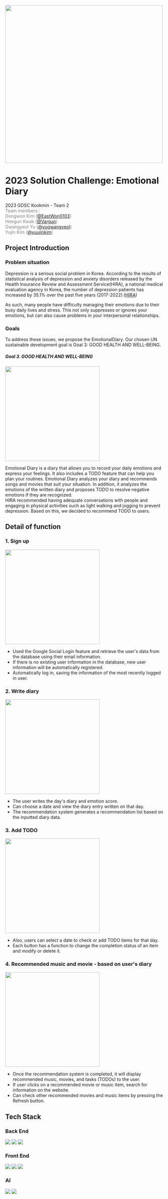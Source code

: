 <img src="https://user-images.githubusercontent.com/88530565/229351696-6728a93e-862c-4e61-8dfb-1fb87b98aaca.png" width="500">

# 2023 Solution Challenge: Emotional Diary

2023 GDSC Kookmin - Team 2
<br>
<span style="color:gray"> Team members :
<br>
    Dongwon Kim ([@EastWon0103](https://github.com/EastWon0103))
<br> 
    Heegun Kwak ([@Vargun](https://github.com/vargun/))
<br> 
    Gwangyeol Yu ([@yugwangyeol](https://github.com/yugwangyeol))
<br> 
    Yujin Kim ([@yuujinkim](https://github.com/yuujinkim))
</span>


## Project Introduction

### <strong> Problem situation </strong>

Depression is a serious social problem in Korea. According to the results of statistical analysis of depression and anxiety disorders released by the Health Insurance Review and Assessment Service(HIRA), a national medical evaluation agency in Korea, the number of depression patients has increased by 35.1% over the past five years (2017-2022).([HIRA](https://www.hira.or.kr/bbsDummy.do?pgmid=HIRAA020041000100&brdScnBltNo=4&brdBltNo=10627&pageIndex=1))

As such, many people have difficulty managing their emotions due to their busy daily lives and stress. This not only suppresses or ignores your emotions, but can also cause problems in your interpersonal relationships.

### <strong> Goals </strong>

To address these issues, we propose the EmotionalDiary.
Our chosen UN sustainable development goal is Goal 3: GOOD HEALTH AND WELL-BEING.
<br>
##### Goal 3. GOOD HEALTH AND WELL-BEING
<img src="https://user-images.githubusercontent.com/88530565/229352121-7b862cc6-aa6c-49ab-89c2-06712311bb31.jpg" width="300px">

Emotional Diary is a diary that allows you to record your daily emotions and express your feelings. It also includes a TODO feature that can help you plan your routines.
Emotional Diary analyzes your diary and recommends songs and movies that suit your situation. In addition, it analyzes the emotions of the written diary and proposes TODO to resolve negative emotions if they are recognized.
<br>
HIRA recommended having adequate conversations with people and engaging in physical activities such as light walking and jogging to prevent depression.
Based on this, we decided to recommend TODO to users.


## Detail of function

### <strong> 1. Sign up </strong>
<img src="https://user-images.githubusercontent.com/88530565/229343543-efe5fd49-4fef-42e0-80db-025cfd96f2bb.gif" width="300">
<br>
<ul>
    <li> Used the Google Social Login feature and retrieve the user's data from the database using their email information.
    <li> If there is no existing user information in the database, new user information will be automatically registered.
    <li> Automatically log in, saving the information of the most recently logged in user.
</ul>

### <strong> 2. Write diary </strong>
<img src="https://user-images.githubusercontent.com/88530565/229343748-bf23c260-272a-40eb-ab8b-0c8504b43a12.gif" width="300">
<br>
<ul>
    <li> The user writes the day's diary and emotion score.
    <li> Can choose a date and view the diary entry written on that day. 
    <li> The recommendation system generates a recommendation list based on the inputted diary data.
</ul>

### <strong> 3. Add TODO </strong>
<img src="https://user-images.githubusercontent.com/88530565/229343820-d0eeeb24-b510-428d-abef-1811e0539f01.gif" width="300">
<br>
<ul>
    <li> Also, users can select a date to check or add TODO items for that day.
    <li> Each button has a function to change the completion status of an item and modify or delete it.
</ul>

### <strong> 4. Recommended music and movie - based on user's diary </strong>

<img src="https://user-images.githubusercontent.com/88530565/229343918-24b5b67f-00fd-4cce-a4b4-8f07a08a3f67.gif"
width="300">
<br>
<ul>
    <li> Once the recommendation system is completed, it will display recommended music, movies, and tasks (TODOs) to the user.
    <li> If user clicks on a recommended movie or music item, search for information on the website.
    <li> Can check other recommended movies and music items by pressing the Refresh button.
</ul>

## Tech Stack

### Back End
<img src="https://img.shields.io/badge/spring-6DB33F?style=for-the-badge&logo=spring&logoColor=white"> <img src="https://img.shields.io/badge/mysql-4479A1?style=for-the-badge&logo=mysql&logoColor=white"> <img src="https://img.shields.io/badge/google cloud-4285F4?style=for-the-badge&logo=google cloud&logoColor=white"> 


### Front End
<img src="https://img.shields.io/badge/android-3DDC84?style=for-the-badge&logo=android&logoColor=white"> <img src="https://img.shields.io/badge/firebase-FFCA28?style=for-the-badge&logo=firebase&logoColor=white"> <img src="https://img.shields.io/badge/java-007396?style=for-the-badge&logo=java&logoColor=white"> 

### AI
<img src="https://img.shields.io/badge/PyTorch-EE4C2C?style=for-the-badge&logo=PyTorch&logoColor=white"> <img src="https://img.shields.io/badge/Python-3776AB?style=for-the-badge&logo=Python&logoColor=white">
